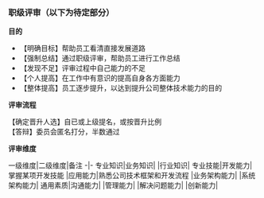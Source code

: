 ### 职级评审（以下为待定部分）

**目的**

- 【明确目标】帮助员工看清直接发展道路
- 【强制总结】通过职级评审，帮助员工进行工作总结
- 【发现不足】评审过程中自己能力的不足
- 【个人提高】在工作中有意识的提高自身各方面能力
- 【整体提高】员工逐步提升，以达到提升公司整体技术能力的目的

**评审流程**

【确定晋升人选】自已或上级提名，或按晋升比例		
【答辩】委员会匿名打分，半数通过

**评审维度**

一级维度|二级维度|备注
-|-
专业知识|业务知识|
|行业知识|
专业技能|开发能力|掌握某项开发技能
|应用能力|熟悉公司技术框架和开发流程
|业务架构能力|
|系统架构能力|
通用素质|沟通能力|
|管理能力|
|解决问题能力|
|创新能力|